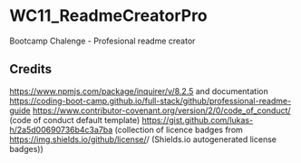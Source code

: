 # WC11_ReadmeCreatorPro
Bootcamp Chalenge - Profesional readme creator 
















## Credits

https://www.npmjs.com/package/inquirer/v/8.2.5 and documentation 
https://coding-boot-camp.github.io/full-stack/github/professional-readme-guide
https://www.contributor-covenant.org/version/2/0/code_of_conduct/ (code of conduct default template)
https://gist.github.com/lukas-h/2a5d00690736b4c3a7ba (collection of licence badges
from https://img.shields.io/github/license/<Github-Username>/<Repository> (Shields.io autogenerated license badges))
